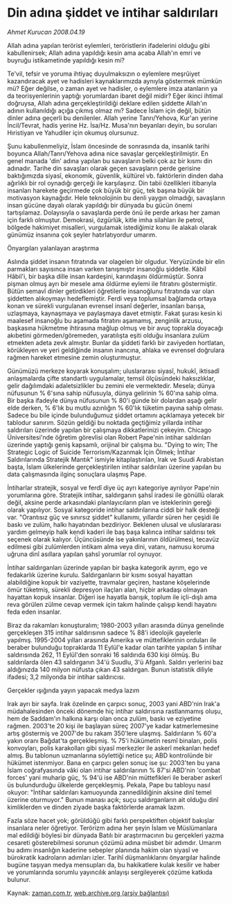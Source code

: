 # Din adına şiddet ve intihar saldırıları

*Ahmet Kurucan 2008.04.19*

<tr><td class="metin" colspan="2" style="padding-top: 20px; padding-left: 5px; padding-right: 10px;">Allah adına yapılan terörist eylemleri, teröristlerin ifadelerini olduğu gibi kabullenirsek; Allah adına yapıldığı kesin ama acaba Allah'ın emri ve buyruğu istikametinde yapıldığı kesin mi?</td></tr><tr><td class="metin" colspan="2" style="padding-top: 20px; padding-left: 5px; padding-right: 10px;"><p>Te'vil, tefsir ve yoruma ihtiyaç duyulmaksızın o eylemlere meşrûiyet kazandıracak ayet ve hadisleri kaynaklarımızda aynıyla göstermek mümkün mü? Eğer değilse, o zaman ayet ve hadisler, o eylemlere imza atanların ya da teorisyenlerinin yaptığı yorumlardan ibaret değil midir? Eğer ikinci ihtimal doğruysa, Allah adına gerçekleştirildiği deklare edilen şiddette Allah'ın adının kullanıldığı açığa çıkmış olmaz mı? Sadece İslam için değil, bütün dinler adına geçerli bu denilenler. Allah yerine Tanrı/Yehova, Kur'an yerine İncil/Tevrat, hadis yerine Hz. İsa/Hz. Musa'nın beyanları deyin, bu soruları Hıristiyan ve Yahudiler için okumuş olursunuz. 
<p>Şunu kabullenmeliyiz, İslam öncesinde de sonrasında da, insanlık tarihi boyunca Allah/Tanrı/Yehova adına nice savaşlar gerçekleştirilmiştir. En genel manada 'din' adına yapılan bu savaşların belki çok az bir kısmı din adınadır. Tarihe din savaşları olarak geçen savaşların perde gerisine baktığımızda siyasî, ekonomik, güvenlik, kültürel vb. faktörlerin dinden daha ağırlıklı bir rol oynadığı gerçeği ile karşılaşırız. Din tabii özellikleri itibarıyla insanları harekete geçirmede çok büyük bir güç, tek başına büyük bir motivasyon kaynağıdır. Hele teknolojinin bu denli yaygın olmadığı, savaşların insan gücüne dayalı olarak yapıldığı bir dünyada bu gücün önemi tartışılamaz. Dolayısıyla o savaşlarda perde önü ile perde arkası her zaman için farklı olmuştur. Demokrasi, özgürlük, kitle imha silahları ile petrol, bölgede hakimiyet misalleri, vurgulamak istediğimiz konu ile alakalı olarak günümüz insanına çok şeyler hatırlatıyordur umarım. 
<p>Önyargıları yalanlayan araştırma
<p>Aslında şiddet insanın fıtratında var olagelen bir olgudur. Yeryüzünde bir elin parmakları sayısınca insan varken tanışmıştır insanoğlu şiddetle. Kâbil Hâbil'i, bir başka dille insan kardeşini, karındaşını öldürmüştür. Sonra pişman olmuş ayrı bir mesele ama öldürme eylemi ile fıtratını göstermiştir. Bütün semavî dinler getirdikleri öğretilerle insanoğlunu fıtratında var olan şiddetten alıkoymayı hedeflemiştir. Ferdi veya toplumsal bağlamda ortaya konan ve sürekli vurgulanan evrensel insanî değerler, insanları barışa, uzlaşmaya, kaynaşmaya ve paylaşmaya davet etmiştir. Fakat şurası kesin ki maalesef insanoğlu bu aşamada fıtratını aşamamış, zenginlik arzusu, başkasına hükmetme ihtirasına mağlup olmuş ve bir avuç toprakla doyacağı akıbetini görmeden/göremeden, yaratılışta eşiti olduğu insanlara zulüm etmekten adeta zevk almıştır. Bunlar da şiddeti farklı bir zaviyeden hortlatan, körükleyen ve yeri geldiğinde insanın inancına, ahlaka ve evrensel doğrulara rağmen hareket etmesine zemin oluşturmuştur.
<p> Günümüzü merkeze koyarak konuşalım; uluslararası siyasî, hukukî, iktisadî anlaşmalarda çifte standartlı uygulamalar, temsil ölçüsündeki haksızlıklar, gelir dağılımdaki adaletsizlikler bu zemini ele vermektedir. Mesela; dünya nüfusunun % 6'sına sahip nüfusuyla, dünya gelirinin % 60'ına sahip olma. Bir başka ifadeyle dünya nüfusunun % 80'i günde bir dolardan aşağı gelir elde derken, % 6'lık bu mutlu azınlığın % 60'lık tüketim payına sahip olması. Sadece bu bile içinde bulunduğumuz şiddet ortamını açıklamaya yetecek bir tablodur sanırım. Sözün geldiği bu noktada geçtiğimiz yıllarda intihar saldırıları üzerinde yapılan bir çalışmaya dikkatlerinizi çekeyim. Chicago Üniversitesi'nde öğretim görevlisi olan Robert Pape'nin intihar saldırıları üzerinde yaptığı geniş kapsamlı, orijinal bir çalışma bu. "Dying to win; The Strategic Logic of Suicide Terrorism/Kazanmak İçin Ölmek; İntihar Saldırılarında Stratejik Mantık" ismiyle kitaplaştırılan, Irak ve Suudi Arabistan başta, İslam ülkelerinde gerçekleştirilen intihar saldırıları üzerine yapılan bu data çalışmasında ilginç sonuçlara ulaşmış Pape. 
<p>İntiharlar stratejik, sosyal ve ferdî diye üç ayrı kategoriye ayrılıyor Pape'nin yorumlarına göre. Stratejik intihar, saldırganın şahsî iradesi ile gönüllü olarak değil, aksine perde arkasındaki planlayıcıların plan ve isteklerinin gereği olarak yapılıyor. Sosyal kategoride intihar saldırılarına ciddi bir halk desteği var. "Orantısız güç ve sınırsız şiddet" kullanımı, yıllardır süren her çeşidi ile baskı ve zulüm, halkı hayatından bezdiriyor. Beklenen ulusal ve uluslararası yardım gelmeyip halk kendi kaderi ile baş başa kalınca intihar saldırısı tek seçenek olarak kalıyor. Üçüncüsünde ise yakınlarının öldürülmesi, tecavüz edilmesi gibi zulümlerden intikam alma veya dini, vatanı, namusu koruma uğruna dinî asıllara yapılan şahsî yorumlar rol oynuyor. 
<p>İntihar saldırganları üzerinde yapılan bir başka kategorik ayrım, ego ve fedakarlık üzerine kurulu. Saldırganların bir kısmı sosyal hayattan alabildiğine kopuk bir vaziyette, travmalar geçiren, hastane köşelerinde ömür tüketmiş, sürekli depresyon ilaçları alan, hiçbir arkadaşı olmayan hayattan kopuk insanlar. Diğeri ise hayatla barışık, toplum ile içli-dışlı ama reva görülen zülme cevap vermek için takım halinde çalışıp kendi hayatını feda eden insanlar. 
<p>Biraz da rakamları konuşturalım; 1980-2003 yılları arasında dünya genelinde gerçekleşen 315 intihar saldırısının sadece % 88'i ideolojik gayelerle yapılmış. 1995-2004 yılları arasında Amerika ve müttefiklerinin orduları ile beraber bulunduğu topraklarda 11 Eylül'e kadar olan tarihte yapılan 5 intihar saldırısında 262, 11 Eylül'den sonraki 16 saldırıda 630 kişi ölmüş. Bu saldırılarda ölen 43 saldırganın 34'ü Suudlu, 3'ü Afganlı. Saldırı yerlerini baz aldığınızda 140 milyon nüfusta çıkan 43 saldırgan. Bunun istatistik diliyle ifadesi; 3,2 milyonda bir intihar saldırıcısı. 
<p>Gerçekler ışığında yayın yapacak medya lazım
<p>Irak ayrı bir sayfa. Irak özelinde en çarpıcı sonuç, 2003 yani ABD'nin Irak'a müdahalesinden önceki dönemde hiç intihar saldırısına rastlanmamış oluşu, hem de Saddam'ın halkına karşı olan onca zulüm, baskı ve eziyetine rağmen. 2003'te 20 kişi ile başlayan süreç 2007'ye kadar katmerlemesine artış göstermiş ve 2007'de bu rakam 350'lere ulaşmış. Saldırıların % 60'a yakın oranı Bağdat'ta gerçekleşmiş. % 75'i hükümetin resmî binaları, polis konvoyları, polis karakolları gibi siyasî merkezler ile askerî mekanları hedef almış. Bu tablonun uzmanlarına söylettiği netice şu; ABD kontrolünde bir hükümet istenmiyor. Bana en çarpıcı gelen sonuç ise şu: 2003'ten bu yana İslam coğrafyasında vâki olan intihar saldırılarının % 87'si ABD'nin 'combat forces' yani muharip güç, % 94'ü ise ABD'nin müttefikleri ile beraber askerî üs bulundurduğu ülkelerde gerçekleşmiş. Pekala, Pape bu tabloyu nasıl okuyor: "İntihar saldırıları kamuoyunda zannedildiğinin aksine dinî temel üzerine oturmuyor." Bunun manası açık; suçu saldırganların ait olduğu dinî kimliklerden ve dinden ziyade başka faktörlerde aramak lazım. 
<p>Fazla söze hacet yok; görüldüğü gibi farklı perspektiften objektif bakışlar insanlara neler öğretiyor. Terörizm adına her şeyin İslam ve Müslümanlara mal edildiği böylesi bir dünyada Batılı bir araştırmacının bu gerçekleri yazma cesareti gösterebilmesi sorunun çözümü adına müsbet bir adımdır. Umarım bu adımı insanlığın kaderine sebepler planında hakim olan siyasî ve bürokratik kadroların adımları izler. Tarihî düşmanlıklarını önyargılar halinde bugüne taşıyan medya mensupları da, bu hakikatlere kulak kesilir ve haber ve yorumlarında sorumlu yayıncılık anlayışı sergileyerek çözüme katkıda bulunur. <br/></p></p></p></p></p></p></p></p></p></p></p></td></tr>

Kaynak: [zaman.com.tr](http://zaman.com.tr/yazar.do?yazino=678600), [web.archive.org (arşiv bağlantısı)](http://web.archive.org/web/20080601184707/http://www.zaman.com.tr:80/yazar.do?yazino=678600)
